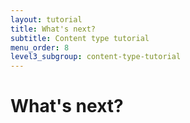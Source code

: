 ```yaml
---
layout: tutorial
title: What's next?
subtitle: Content type tutorial
menu_order: 8
level3_subgroup: content-type-tutorial
---
```


# What's next?
